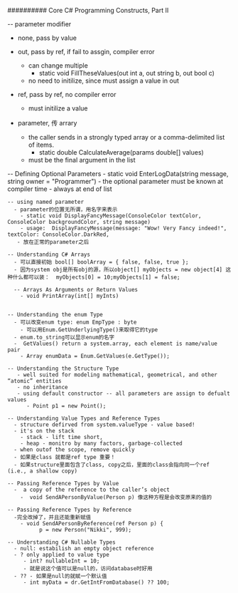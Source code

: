 ##########     Core C# Programming Constructs, Part II 

-- parameter modifier
  - none, pass by value
  - out, pass by ref, if fail to assgin, compiler error
    - can change multiple
      - static void FillTheseValues(out int a, out string b, out bool c) 
    - no need to initilize, since must assign a value in out
      
  - ref, pass by ref, no compiler error 
    - must initilize a value 
    
  - parameter, 传 arrary
    - the caller sends in a strongly typed array or a comma-delimited list of items.
      - static double CalculateAverage(params double[] values) 
    - must be the final argument in the list  

   -- Defining Optional Parameters
      - static void EnterLogData(string message, string owner = "Programmer") 
      - the optional parameter must be known at compiler time 
      - always at end of list 
 
    -- using named parameter
      - parameter的位置无所谓，用名字来表示
        - static void DisplayFancyMessage(ConsoleColor textColor, ConsoleColor backgroundColor, string message) 
        - usage:  DisplayFancyMessage(message: "Wow! Very Fancy indeed!",  textColor: ConsoleColor.DarkRed, 
       - 放在正常的parameter之后
        
    -- Understanding C# Arrays
      - 可以直接初始 bool[] boolArray = { false, false, true }; 
      - 因为system obj是所有obj的源，所以object[] myObjects = new object[4] 这种什么都可以装：  myObjects[0] = 10;myObjects[1] = false;

      -- Arrays As Arguments or Return Values
        - void PrintArray(int[] myInts) 


    -- Understanding the enum Type
      - 可以改变enum type: enum EmpType : byte
        - 可以用Enum.GetUnderlyingType()来取得它的type
      - enum.to_string可以显示enum的名字 
      -  GetValues() return a system.array, each element is name/value pair
        - Array enumData = Enum.GetValues(e.GetType());
        
    -- Understanding the Structure Type 
       - well suited for modeling mathematical, geometrical, and other “atomic” entities
       - no inheritance 
       - using default constructor -- all parameters are assign to defualt values 
          - Point p1 = new Point(); 
          
    -- Understanding Value Types and Reference Types
      - structure defirved from system.valueType - value based! 
      - it's on the stack 
        - stack - lift time short,
        - heap - monitro by many factors, garbage-collected 
      - when outof the scope, remove quickly 
      - 如果是class 就都是ref type 重要！ 
      - 如果structure里面包含了class, copy之后，里面的class会指向同一个ref (i.e., a shallow copy)
    
    -- Passing Reference Types by Value 
      -  a copy of the reference to the caller’s object
        -  void SendAPersonByValue(Person p) 像这种方程是会改变原来的值的
    
    -- Passing Reference Types by Reference 
      -完全改掉了，并且还能重新赋值
        - void SendAPersonByReference(ref Person p) {
              p = new Person("Nikki", 999); 

    -- Understanding C# Nullable Types
      - null: estabilish an empty object reference 
      - ? only applied to value type 
         - int? nullableInt = 10;
         - 就是说这个值可以是null的，访问database时好用
      - ?? - 如果是null的就赋一个默认值
         - int myData = dr.GetIntFromDatabase() ?? 100;
    
    
    
    
    
    
    
    







